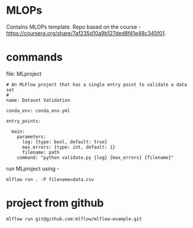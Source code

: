 # MLOPs
Contains MLOPs template. Repo based on the course - https://coursera.org/share/7af235d10a9b127ded8f41e48c345f01.

# commands
file: MLproject
```
# An MLFlow project that has a single entry point to validate a data set
#
name: Dataset Validation

conda_env: conda_env.yml

entry_points:

  main:
    parameters:
      log: {type: bool, default: true}
      max_errors: {type: int, default: 1}
      filename: path
    command: "python validate.py {log} {max_errors} {filename}"
```

run MLproject using -

```mlflow run . -P filename=data.csv```

# project from github
``` mlflow run git@github.com:mlflow/mlflow-example.git ```
